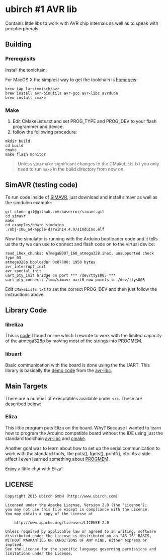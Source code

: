 # ubirch #1 AVR lib

Contains little libs to work with AVR chip internals as well as to speak with peripherpherals.

## Building
 
### Prerequisits

Install the toolchain:

For MacOS X the simplest way to get the toolchain is [homebew](http://brew.sh/):

```
brew tap larsimmisch/avr
brew install avr-binutils avr-gcc avr-libc avrdude
brew install cmake
```

### Make

1. Edit CMakeLists.txt and set PROG_TYPE and PROG_DEV to your flash programmer and device.
2. follow the following procedure:

```
mkdir build
cd build
cmake ..
make flash monitor
```

> Unless you make significant changes to the CMakeLists.txt you only need to run ```make``` in
> the build directory from now on.

## SimAVR (testing code)

To run code inside of [SIMAVR](https://github.com/buserror/simavr), just download and install simavr as well as the simduino
example:

```
git clone git@github.com:buserror/simavr.git
cd simavr
make
cd examples/board_simduino
./obj-x86_64-apple-darwin14.4.0/simduino.elf 
```

Now the simulator is running with the Arduino bootloader code and it tells us the tty we can
use to connect and flash code on to the virtual device:

```
read_ihex_chunks: ATmegaBOOT_168_atmega328.ihex, unsupported check type 03
atmega328p booloader 0x07800: 1950 bytes
avr_interrupt_init
avr_special_init
uart_pty_init bridge on port *** /dev/ttys005 ***
uart_pty_connect: /tmp/simavr-uart0 now points to /dev/ttys005
```

Edit ```CMakeLists.txt``` to set the correct PROG_DEV and then just follow the instructions above.

## Library Code

### libeliza

This is [code](https://github.com/itmm/eliza)
I found online which I rewrote to work with the limited capacity of the atmega328p by
moving most of the strings into [PROGMEM](http://www.fourwalledcubicle.com/AVRArticles.php).
 
### libuart

Basic communication with the board is done using the the UART. This library is basically
the [demo code](http://www.nongnu.org/avr-libc/user-manual/group__stdiodemo.html) from
the [avr-libc](http://www.nongnu.org/avr-libc/). 

## Main Targets
 
There are a number of executables available under ```src```. These are described below: 

### Eliza

This little program puts Eliza on the board. Why? Because I wanted to learn how to
program the Arduino compatible board without the IDE using just the standard toolchain
[avr-libc](http://www.nongnu.org/avr-libc/) and [cmake](http://www.cmake.org/).

Another goal was to learn about how to set up the serial communication to work with
the standard tools, like puts(), fgets(), printf(), etc. As a side effect I even learned
something about [PROGMEM](http://www.fourwalledcubicle.com/AVRArticles.php).

Enjoy a little chat with Eliza!



## LICENSE

    Copyright 2015 ubirch GmbH (http://www.ubirch.com)
    
    Licensed under the Apache License, Version 2.0 (the "License");
    you may not use this file except in compliance with the License.
    You may obtain a copy of the License at
    
        http://www.apache.org/licenses/LICENSE-2.0
    
    Unless required by applicable law or agreed to in writing, software
    distributed under the License is distributed on an "AS IS" BASIS,
    WITHOUT WARRANTIES OR CONDITIONS OF ANY KIND, either express or implied.
    See the License for the specific language governing permissions and
    limitations under the License.
